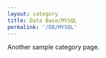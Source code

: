 ```yaml
---
layout: category
title: Data Base/MYSQL
permalink: '/DB/MYSQL'
---
```


Another sample category page.

